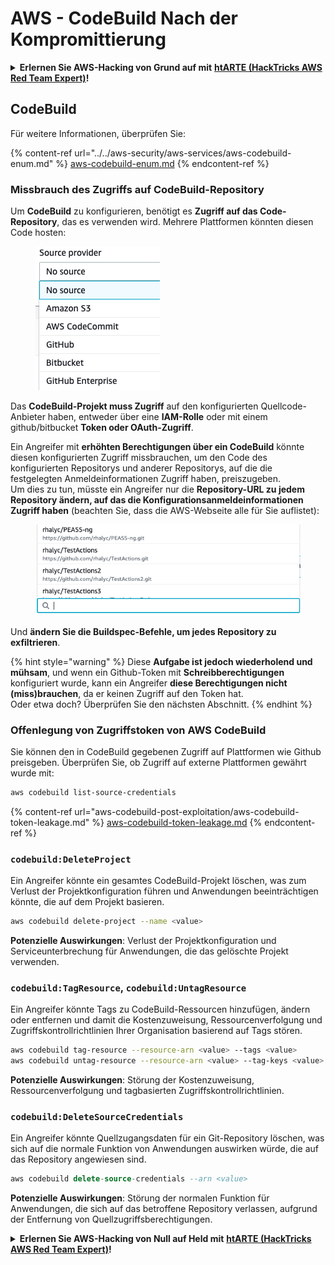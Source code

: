 # AWS - CodeBuild Nach der Kompromittierung

<details>

<summary><strong>Erlernen Sie AWS-Hacking von Grund auf mit</strong> <a href="https://training.hacktricks.xyz/courses/arte"><strong>htARTE (HackTricks AWS Red Team Expert)</strong></a><strong>!</strong></summary>

Andere Möglichkeiten, HackTricks zu unterstützen:

* Wenn Sie Ihr **Unternehmen in HackTricks beworben sehen möchten** oder **HackTricks im PDF-Format herunterladen möchten**, überprüfen Sie die [**ABONNEMENTPLÄNE**](https://github.com/sponsors/carlospolop)!
* Holen Sie sich das [**offizielle PEASS & HackTricks-Merchandise**](https://peass.creator-spring.com)
* Entdecken Sie [**The PEASS Family**](https://opensea.io/collection/the-peass-family), unsere Sammlung exklusiver [**NFTs**](https://opensea.io/collection/the-peass-family)
* **Treten Sie der** 💬 [**Discord-Gruppe**](https://discord.gg/hRep4RUj7f) oder der [**Telegram-Gruppe**](https://t.me/peass) bei oder **folgen** Sie uns auf **Twitter** 🐦 [**@hacktricks_live**](https://twitter.com/hacktricks_live)**.**
* **Teilen Sie Ihre Hacking-Tricks, indem Sie PRs an die** [**HackTricks**](https://github.com/carlospolop/hacktricks) und [**HackTricks Cloud**](https://github.com/carlospolop/hacktricks-cloud) GitHub-Repositories einreichen.

</details>

## CodeBuild

Für weitere Informationen, überprüfen Sie:

{% content-ref url="../../aws-security/aws-services/aws-codebuild-enum.md" %}
[aws-codebuild-enum.md](../../aws-security/aws-services/aws-codebuild-enum.md)
{% endcontent-ref %}

### Missbrauch des Zugriffs auf CodeBuild-Repository

Um **CodeBuild** zu konfigurieren, benötigt es **Zugriff auf das Code-Repository**, das es verwenden wird. Mehrere Plattformen könnten diesen Code hosten:

<figure><img src="../../../.gitbook/assets/image (3) (5).png" alt=""><figcaption></figcaption></figure>

Das **CodeBuild-Projekt muss Zugriff** auf den konfigurierten Quellcode-Anbieter haben, entweder über eine **IAM-Rolle** oder mit einem github/bitbucket **Token oder OAuth-Zugriff**.

Ein Angreifer mit **erhöhten Berechtigungen über ein CodeBuild** könnte diesen konfigurierten Zugriff missbrauchen, um den Code des konfigurierten Repositorys und anderer Repositorys, auf die die festgelegten Anmeldeinformationen Zugriff haben, preiszugeben.\
Um dies zu tun, müsste ein Angreifer nur die **Repository-URL zu jedem Repository ändern, auf das die Konfigurationsanmeldeinformationen Zugriff haben** (beachten Sie, dass die AWS-Webseite alle für Sie auflistet):

<figure><img src="../../../.gitbook/assets/image (11) (1) (2).png" alt=""><figcaption></figcaption></figure>

Und **ändern Sie die Buildspec-Befehle, um jedes Repository zu exfiltrieren**.

{% hint style="warning" %}
Diese **Aufgabe ist jedoch wiederholend und mühsam**, und wenn ein Github-Token mit **Schreibberechtigungen** konfiguriert wurde, kann ein Angreifer **diese Berechtigungen nicht (miss)brauchen**, da er keinen Zugriff auf den Token hat.\
Oder etwa doch? Überprüfen Sie den nächsten Abschnitt.
{% endhint %}

### Offenlegung von Zugriffstoken von AWS CodeBuild

Sie können den in CodeBuild gegebenen Zugriff auf Plattformen wie Github preisgeben. Überprüfen Sie, ob Zugriff auf externe Plattformen gewährt wurde mit:
```bash
aws codebuild list-source-credentials
```
{% content-ref url="aws-codebuild-post-exploitation/aws-codebuild-token-leakage.md" %}
[aws-codebuild-token-leakage.md](aws-codebuild-post-exploitation/aws-codebuild-token-leakage.md)
{% endcontent-ref %}

### `codebuild:DeleteProject`

Ein Angreifer könnte ein gesamtes CodeBuild-Projekt löschen, was zum Verlust der Projektkonfiguration führen und Anwendungen beeinträchtigen könnte, die auf dem Projekt basieren.
```bash
aws codebuild delete-project --name <value>
```
**Potenzielle Auswirkungen**: Verlust der Projektkonfiguration und Serviceunterbrechung für Anwendungen, die das gelöschte Projekt verwenden.

### `codebuild:TagResource`, `codebuild:UntagResource`

Ein Angreifer könnte Tags zu CodeBuild-Ressourcen hinzufügen, ändern oder entfernen und damit die Kostenzuweisung, Ressourcenverfolgung und Zugriffskontrollrichtlinien Ihrer Organisation basierend auf Tags stören.
```bash
aws codebuild tag-resource --resource-arn <value> --tags <value>
aws codebuild untag-resource --resource-arn <value> --tag-keys <value>
```
**Potenzielle Auswirkungen**: Störung der Kostenzuweisung, Ressourcenverfolgung und tagbasierten Zugriffskontrollrichtlinien.

### `codebuild:DeleteSourceCredentials`

Ein Angreifer könnte Quellzugangsdaten für ein Git-Repository löschen, was sich auf die normale Funktion von Anwendungen auswirken würde, die auf das Repository angewiesen sind.
```sql
aws codebuild delete-source-credentials --arn <value>
```
**Potenzielle Auswirkungen**: Störung der normalen Funktion für Anwendungen, die sich auf das betroffene Repository verlassen, aufgrund der Entfernung von Quellzugriffsberechtigungen.

<details>

<summary><strong>Erlernen Sie AWS-Hacking von Null auf Held mit</strong> <a href="https://training.hacktricks.xyz/courses/arte"><strong>htARTE (HackTricks AWS Red Team Expert)</strong></a><strong>!</strong></summary>

Andere Möglichkeiten, HackTricks zu unterstützen:

* Wenn Sie Ihr **Unternehmen in HackTricks beworben sehen möchten** oder **HackTricks im PDF-Format herunterladen möchten**, überprüfen Sie die [**ABONNEMENTPLÄNE**](https://github.com/sponsors/carlospolop)!
* Holen Sie sich das [**offizielle PEASS & HackTricks-Merch**](https://peass.creator-spring.com)
* Entdecken Sie [**The PEASS Family**](https://opensea.io/collection/the-peass-family), unsere Sammlung exklusiver [**NFTs**](https://opensea.io/collection/the-peass-family)
* **Treten Sie der** 💬 [**Discord-Gruppe**](https://discord.gg/hRep4RUj7f) oder der [**Telegram-Gruppe**](https://t.me/peass) bei oder **folgen** Sie uns auf **Twitter** 🐦 [**@hacktricks_live**](https://twitter.com/hacktricks_live)**.**
* **Teilen Sie Ihre Hacking-Tricks, indem Sie PRs an die** [**HackTricks**](https://github.com/carlospolop/hacktricks) und [**HackTricks Cloud**](https://github.com/carlospolop/hacktricks-cloud) GitHub-Repositories einreichen.

</details>
